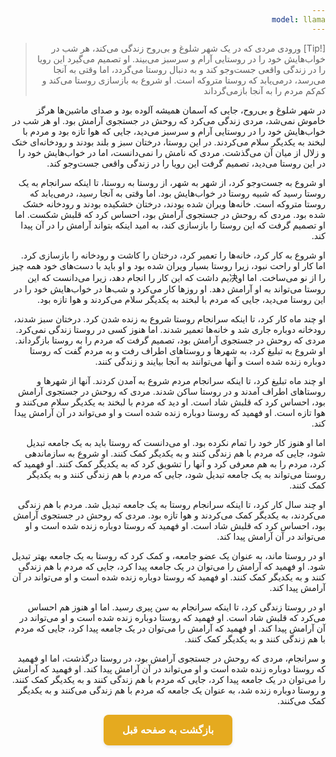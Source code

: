 ```yaml
---
model: llama
---
```


> [!Tip] ورودی
> مردی که در یک شهر شلوغ و بی‌روح زندگی می‌کند، هر شب در خواب‌هایش خود را در روستایی آرام و سرسبز می‌بیند. او تصمیم می‌گیرد این رویا را در زندگی واقعی جست‌وجو کند و به دنبال روستا می‌گردد، اما وقتی به آنجا می‌رسد، درمی‌یابد که روستا متروکه است. او شروع به بازسازی روستا می‌کند و کم‌کم مردم را به آنجا بازمی‌گرداند

در شهر شلوغ و بی‌روح، جایی که آسمان همیشه آلوده بود و صدای ماشین‌ها هرگز خاموش نمی‌شد، مردی زندگی می‌کرد که روحش در جستجوی آرامش بود. او هر شب در خواب‌هایش خود را در روستایی آرام و سرسبز می‌دید، جایی که هوا تازه بود و مردم با لبخند به یکدیگر سلام می‌کردند. در این روستا، درختان سبز و بلند بودند و رودخانه‌ای خنک و زلال از میان آن می‌گذشت. مردی که نامش را نمی‌دانست، اما در خواب‌هایش خود را در این روستا می‌دید، تصمیم گرفت این رویا را در زندگی واقعی جست‌وجو کند.

او شروع به جست‌وجو کرد، از شهر به شهر، از روستا به روستا، تا اینکه سرانجام به یک روستا رسید که شبیه روستا در خواب‌هایش بود. اما وقتی به آنجا رسید، درمی‌یابد که روستا متروکه است. خانه‌ها ویران شده بودند، درختان خشکیده بودند و رودخانه خشک شده بود. مردی که روحش در جستجوی آرامش بود، احساس کرد که قلبش شکست. اما او تصمیم گرفت که این روستا را بازسازی کند، به امید اینکه بتواند آرامش را در آن پیدا کند.

او شروع به کار کرد، خانه‌ها را تعمیر کرد، درختان را کاشت و رودخانه را بازسازی کرد. اما کار او راحت نبود، زیرا روستا بسیار ویران شده بود و او باید با دست‌های خود همه چیز را از نو می‌ساخت. اما او决یم داشت که این کار را انجام دهد، زیرا می‌دانست که این روستا می‌تواند به او آرامش دهد. او روزها کار می‌کرد و شب‌ها در خواب‌هایش خود را در این روستا می‌دید، جایی که مردم با لبخند به یکدیگر سلام می‌کردند و هوا تازه بود.

او چند ماه کار کرد، تا اینکه سرانجام روستا شروع به زنده شدن کرد. درختان سبز شدند، رودخانه دوباره جاری شد و خانه‌ها تعمیر شدند. اما هنوز کسی در روستا زندگی نمی‌کرد. مردی که روحش در جستجوی آرامش بود، تصمیم گرفت که مردم را به روستا بازگرداند. او شروع به تبلیغ کرد، به شهرها و روستاهای اطراف رفت و به مردم گفت که روستا دوباره زنده شده است و آنها می‌توانند به آنجا بیایند و زندگی کنند.

او چند ماه تبلیغ کرد، تا اینکه سرانجام مردم شروع به آمدن کردند. آنها از شهرها و روستاهای اطراف آمدند و در روستا ساکن شدند. مردی که روحش در جستجوی آرامش بود، احساس کرد که قلبش شاد است. او دید که مردم با لبخند به یکدیگر سلام می‌کنند و هوا تازه است. او فهمید که روستا دوباره زنده شده است و او می‌تواند در آن آرامش پیدا کند.

اما او هنوز کار خود را تمام نکرده بود. او می‌دانست که روستا باید به یک جامعه تبدیل شود، جایی که مردم با هم زندگی کنند و به یکدیگر کمک کنند. او شروع به سازماندهی کرد، مردم را به هم معرفی کرد و آنها را تشویق کرد که به یکدیگر کمک کنند. او فهمید که روستا می‌تواند به یک جامعه تبدیل شود، جایی که مردم با هم زندگی کنند و به یکدیگر کمک کنند.

او چند سال کار کرد، تا اینکه سرانجام روستا به یک جامعه تبدیل شد. مردم با هم زندگی می‌کردند، به یکدیگر کمک می‌کردند و هوا تازه بود. مردی که روحش در جستجوی آرامش بود، احساس کرد که قلبش شاد است. او فهمید که روستا دوباره زنده شده است و او می‌تواند در آن آرامش پیدا کند.

او در روستا ماند، به عنوان یک عضو جامعه، و کمک کرد که روستا به یک جامعه بهتر تبدیل شود. او فهمید که آرامش را می‌توان در یک جامعه پیدا کرد، جایی که مردم با هم زندگی کنند و به یکدیگر کمک کنند. او فهمید که روستا دوباره زنده شده است و او می‌تواند در آن آرامش پیدا کند.

او در روستا زندگی کرد، تا اینکه سرانجام به سن پیری رسید. اما او هنوز هم احساس می‌کرد که قلبش شاد است. او فهمید که روستا دوباره زنده شده است و او می‌تواند در آن آرامش پیدا کند. او فهمید که آرامش را می‌توان در یک جامعه پیدا کرد، جایی که مردم با هم زندگی کنند و به یکدیگر کمک کنند.

و سرانجام، مردی که روحش در جستجوی آرامش بود، در روستا درگذشت، اما او فهمید که روستا دوباره زنده شده است و او می‌تواند در آن آرامش پیدا کند. او فهمید که آرامش را می‌توان در یک جامعه پیدا کرد، جایی که مردم با هم زندگی کنند و به یکدیگر کمک کنند. و روستا دوباره زنده شد، به عنوان یک جامعه که مردم با هم زندگی می‌کنند و به یکدیگر کمک می‌کنند.



<html dir="rtl" lang="fa"><head> <meta charset="UTF-8"> <style> .back-button { display: inline-block; padding: 15px 30px; background-color: rgb(229, 170, 31); color: white; text-decoration: none; border-radius: 8px; font-family: 'Vazirmatn', Tahoma, Geneva, Verdana, sans-serif; font-weight: bold; font-size: 16px; border: none; cursor: pointer; transition: background-color 0.3s ease; box-shadow: 0 2px 5px rgba(0,0,0,0.1); } .back-button:hover { background-color: rgb(205, 150, 25); box-shadow: 0 3px 8px rgba(0,0,0,0.2); } .button-container { display: flex; justify-content: center; align-items: center;} </style></head><body> <div class="button-container"> <button class="back-button" onclick="window.history.back()" aria-label="بازگشت به صفحه قبل"> بازگشت به صفحه قبل </button> </div></body></html>